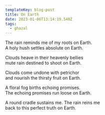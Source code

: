 ```yaml
---
templateKey: blog-post
title: On Earth
date: 2023-01-06T13:14:19.540Z
tags:
  - ghazal
---
```

The rain reminds me of my roots on Earth.\
A holy hush settles absolute on Earth.

Clouds heave in their heavenly bellies\
mute rain destined to shoot on Earth.

Clouds come undone with petrichor\
and nourish the thirsty fruit on Earth.

A floral fog births echoing promises. \
The echoing promises run loose on Earth. 

A round cradle sustains me. The rain reins me \
back to this perfect truth on Earth.
